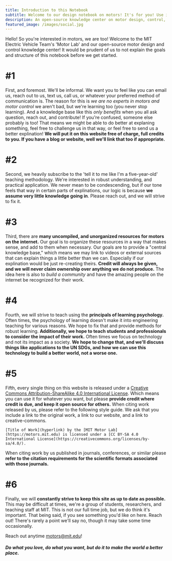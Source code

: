 ```yaml
---
title: Introduction to this Notebook
subtitle: Welcome to our design notebook on motors! It's for you! Use it!
description: An open-source knowledge center on motor design, control, and testing for electric vehicles and robotics.
featured_image: /images/social.jpg
---
```


Hello! So you're interested in motors, we are too! Welcome to the MIT Electric Vehicle Team's 'Motor Lab' and our open-source motor design and control knowledge center! It would be prudent of us to not explain the goals and structure of this notebook before we get started. 

# #1

First, and foremost. We'll be informal. We want you to feel like you can email us, reach out to us, text us, call us, or whatever your preferred method of communication is. The reason for this is *we are no experts in motors and motor control* we aren't bad, but we're learning too (you never stop learning). And a knowledge base like this *only benefits* when you all ask question, reach out, and contribute! If you're confused, someone else probably is too! That means we might be able to do better at explaning something, feel free to challenge us in that way, or feel free to send us a better explination! **We will put it on this website free of charge, full credits to you. If you have a blog or website, well we'll link that too if appropriate.**

# #2

Second, we heavily subscribe to the 'tell it to me like I'm a five-year-old' teaching methodology. We're interested in robust understanding, and practical application. We never mean to be condescending, but if our tone feels that way in certain parts of explinations, our logic is because **we assume very little knowledge going in**. Please reach out, and we will strive to fix it.

# #3

Third, there are **many uncompiled, and unorganized resources for motors on the internet.** Our goal is to organize these resources in a way that makes sense, and add to them when necessary. Our goals are to provide a "central knowledge base," which means we may link to videos or external sources that can explain things a little better than we can. Especially if our explination would be just re-creating theirs. **Credit will always be given, and we will never claim ownership over anything we do not produce.** The idea here is also to *build a community* and have the amazing people on the internet be recognized for their work. 

# #4

Fourth, we will strive to teach using the **principals of learning psychology.** Often times, the psychology of learning doesn't make it into engineering teaching for various reasons. We hope to fix that and provide methods for robust learning. **Additionally, we hope to teach students and professionals to consider the impact of their work.** Often times we focus on technology and not its impact as a society. **We hope to change that, and we'll discuss things like applications to the UN SDGs, and how we can use this technology to build a better world, not a worse one.**

# #5

Fifth, every single thing on this website is released under a [Creative Commons Attribution-ShareAlike 4.0 International License](https://creativecommons.org/licenses/by-sa/4.0/). Which means you can use it for whatever you want, but please **provide credit where credit is due, and keep it open source for others.** When citing work released by us, please refer to the following style guide. We ask that you include a link to the original work, a link to our website, and a link to creative-commons.

```
[Title of Work](hyperlink) by the [MIT Motor Lab](https://motors.mit.edu) is licensed under a [CC BY-SA 4.0 International License](https://creativecommons.org/licenses/by-sa/4.0/).
```

When citing work by us published in journals, conferences, or similar please **refer to the citation requirements for the scientific formats associated with those journals.**

# #6

Finally, we will **constantly strive to keep this site as up to date as possible.** This may be difficult at times, we're a group of students, researchers, and teaching staff at MIT. This is not our full time job, but we do think it's important. That being said, if you see something you'd like on here. Reach out! There's rarely a point we'll say no, though it may take some time occasionally. 

Reach out anytime [motors@mit.edu](mailto:motors@mit.edu)!

##### Do what you love, do what you want, but do it to make the world a better place.